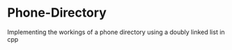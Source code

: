 # Phone-Directory

Implementing the workings of a phone directory using a doubly linked list in cpp
